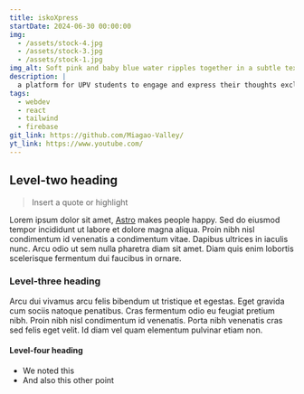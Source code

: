 ```yaml
---
title: iskoXpress
startDate: 2024-06-30 00:00:00
img:
  - /assets/stock-4.jpg
  - /assets/stock-3.jpg
  - /assets/stock-1.jpg
img_alt: Soft pink and baby blue water ripples together in a subtle texture.
description: |
  a platform for UPV students to engage and express their thoughts exclusively.
tags:
  - webdev
  - react
  - tailwind
  - firebase
git_link: https://github.com/Miagao-Valley/
yt_link: https://www.youtube.com/
---
```


## Level-two heading

> Insert a quote or highlight

Lorem ipsum dolor sit amet, <a href="https://astro.build/">Astro</a> makes people happy. Sed do eiusmod tempor incididunt ut labore et dolore magna aliqua. Proin nibh nisl condimentum id venenatis a condimentum vitae. Dapibus ultrices in iaculis nunc. Arcu odio ut sem nulla pharetra diam sit amet. Diam quis enim lobortis scelerisque fermentum dui faucibus in ornare.

### Level-three heading

Arcu dui vivamus arcu felis bibendum ut tristique et egestas. Eget gravida cum sociis natoque penatibus. Cras fermentum odio eu feugiat pretium nibh. Proin nibh nisl condimentum id venenatis. Porta nibh venenatis cras sed felis eget velit. Id diam vel quam elementum pulvinar etiam non.

#### Level-four heading

- We noted this
- And also this other point
